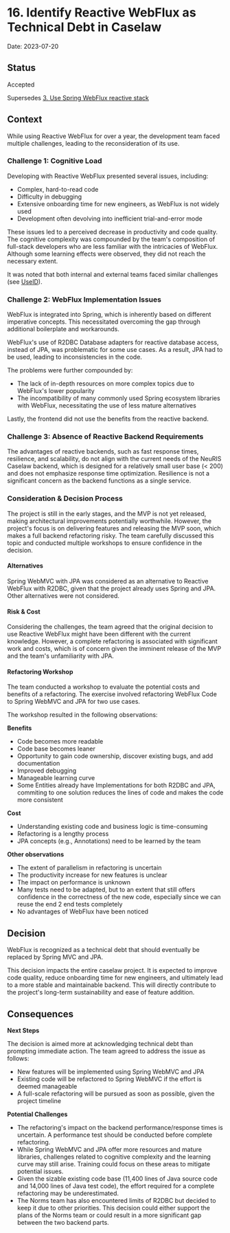 # 16. Identify Reactive WebFlux as Technical Debt in Caselaw

Date: 2023-07-20

## Status

Accepted

Supersedes [3. Use Spring WebFlux reactive stack](0003-use-spring-webflux-reactive-stack.md)

## Context

While using Reactive WebFlux for over a year, the development team faced multiple challenges, leading to the reconsideration of its use.

### Challenge 1: Cognitive Load

Developing with Reactive WebFlux presented several issues, including:

- Complex, hard-to-read code
- Difficulty in debugging
- Extensive onboarding time for new engineers, as WebFlux is not widely used
- Development often devolving into inefficient trial-and-error mode

These issues led to a perceived decrease in productivity and code quality. The cognitive complexity was compounded by the team's composition of full-stack developers who are less familiar with the intricacies of WebFlux. Although some learning effects were observed, they did not reach the necessary extent. 

It was noted that both internal and external teams faced similar challenges (see [UseID](https://github.com/digitalservicebund/useid-backend-service/blob/main/doc/adr/0016-use-spring-mvc-instead-of-webflux.md)).

### Challenge 2: WebFlux Implementation Issues

WebFlux is integrated into Spring, which is inherently based on different imperative concepts. This necessitated overcoming the gap through additional boilerplate and workarounds.

WebFlux's use of R2DBC Database adapters for reactive database access, instead of JPA, was problematic for some use cases. As a result, JPA had to be used, leading to inconsistencies in the code.

The problems were further compounded by:

- The lack of in-depth resources on more complex topics due to WebFlux's lower popularity
- The incompatibility of many commonly used Spring ecosystem libraries with WebFlux, necessitating the use of less mature alternatives

Lastly, the frontend did not use the benefits from the reactive backend.

### Challenge 3: Absence of Reactive Backend Requirements

The advantages of reactive backends, such as fast response times, resilience, and scalability, do not align with the current needs of the NeuRIS Caselaw backend, which is designed for a relatively small user base (< 200) and does not emphasize response time optimization. Resilience is not a significant concern as the backend functions as a single service.

### Consideration & Decision Process

The project is still in the early stages, and the MVP is not yet released, making architectural improvements potentially worthwhile. However, the project's focus is on delivering features and releasing the MVP soon, which makes a full backend refactoring risky. The team carefully discussed this topic and conducted multiple workshops to ensure confidence in the decision.   

#### Alternatives

Spring WebMVC with JPA was considered as an alternative to Reactive WebFlux with R2DBC, given that the project already uses Spring and JPA. Other alternatives were not considered.

#### Risk & Cost

Considering the challenges, the team agreed that the original decision to use Reactive WebFlux might have been different with the current knowledge. However, a complete refactoring is associated with significant work and costs, which is of concern given the imminent release of the MVP and the team's unfamiliarity with JPA.

#### Refactoring Workshop

The team conducted a workshop to evaluate the potential costs and benefits of a refactoring. The exercise involved refactoring WebFlux Code to Spring WebMVC and JPA for two use cases.

The workshop resulted in the following observations:

**Benefits**

- Code becomes more readable
- Code base becomes leaner
- Opportunity to gain code ownership, discover existing bugs, and add documentation
- Improved debugging
- Manageable learning curve
- Some Entities already have Implementations for both R2DBC and JPA, commiting to one solution reduces the lines of code and  makes the code more consistent  

**Cost**

- Understanding existing code and business logic is time-consuming
- Refactoring is a lengthy process
- JPA concepts (e.g., Annotations) need to be learned by the team

**Other observations**

- The extent of parallelism in refactoring is uncertain
- The productivity increase for new features is unclear
- The impact on performance is unknown
- Many tests need to be adapted, but to an extent that still offers confidence in the correctness of the new code, especially since we can reuse the end 2 end tests completely
- No advantages of WebFlux have been noticed



## Decision

WebFlux is recognized as a technical debt that should eventually be replaced by Spring MVC and JPA.

This decision impacts the entire caselaw project. It is expected to improve code quality, reduce onboarding time for new engineers, and ultimately lead to a more stable and maintainable backend. This will directly contribute to the project's long-term sustainability and ease of feature addition.

## Consequences

**Next Steps**

The decision is aimed more at acknowledging technical debt than prompting immediate action. The team agreed to address the issue as follows:

- New features will be implemented using Spring WebMVC and JPA
- Existing code will be refactored to Spring WebMVC if the effort is deemed manageable
- A full-scale refactoring will be pursued as soon as possible, given the project timeline

**Potential Challenges**

- The refactoring's impact on the backend performance/response times is uncertain. A performance test should be conducted before complete refactoring.
- While Spring WebMVC and JPA offer more resources and mature libraries, challenges related to cognitive complexity and the learning curve may still arise. Training could focus on these areas to mitigate potential issues.
- Given the sizable existing code base (11,400 lines of Java source code and 14,000 lines of Java test code), the effort required for a complete refactoring may be underestimated.
- The Norms team has also encountered limits of R2DBC but decided to keep it due to other priorities. This decision could either support the plans of the Norms team or could result in a more significant gap between the two backend parts.
